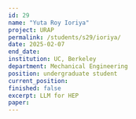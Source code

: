 ```yaml
---
id: 29
name: "Yuta Roy Ioriya"
project: URAP
permalink: /students/s29/ioriya/
date: 2025-02-07
end_date:
institution: UC, Berkeley
department: Mechanical Engineering
position: undergraduate student
current_position:
finished: false
excerpt: LLM for HEP
paper:
---
```

